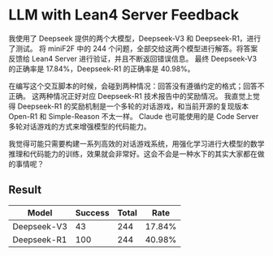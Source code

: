 # LLM with Lean4 Server Feedback

我使用了 Deepseek 提供的两个大模型，Deepseek-V3 和 Deepseek-R1，进行了测试。
将 miniF2F 中的 244 个问题，全部交给这两个模型进行解答。将答案反馈给 Lean4 Server 进行验证，并且不断返回错误信息。
最终 Deepseek-V3 的正确率是 17.84%，Deepseek-R1 的正确率是 40.98%。

在编写这个交互脚本的时候，会碰到两种情况：回答没有遵循约定的格式；回答不正确。
这两种情况正好对应 Deepseek-R1 技术报告中的奖励情况。
我直觉上觉得 Deepseek-R1 的奖励机制是一个多轮的对话游戏，和当前开源的复现版本 Open-R1 和 Simple-Reason 不太一样。 Claude 也可能使用的是 Code Server 多轮对话游戏的方式来增强模型的代码能力。

我觉得可能只需要构建一系列高效的对话游戏系统，用强化学习进行大模型的数学推理和代码能力的训练，效果就会非常好。这会不会是一种水下的其实大家都在做的事情呢？

## Result 


| Model | Success | Total | Rate |
| ----- | ------- | ---- | ---- |
| Deepseek-V3 | 43 | 244 | 17.84% |
| Deepseek-R1 | 100 | 244 | 40.98% |
